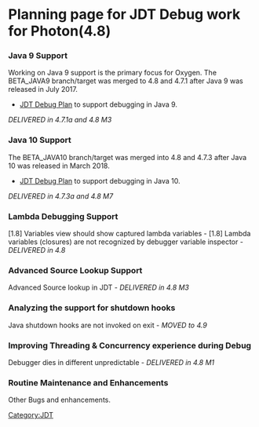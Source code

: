 # Planning page for JDT Debug work for Photon(4.8)

### Java 9 Support

Working on Java 9 support is the primary focus for Oxygen. The
BETA_JAVA9 branch/target was merged to 4.8 and 4.7.1 after Java 9 was
released in July 2017.

  - [JDT Debug
    Plan](https://bugs.eclipse.org/bugs/buglist.cgi?cmdtype=runnamed&list_id=14843004&namedcmd=Java%209%20Debug)
    to support debugging in Java 9.

*DELIVERED in 4.7.1a and 4.8 M3*

### Java 10 Support

The BETA_JAVA10 branch/target was merged into 4.8 and 4.7.3 after Java
10 was released in March 2018.

  - [JDT Debug
    Plan](https://bugs.eclipse.org/bugs/buglist.cgi?cmdtype=runnamed&list_id=17536606&namedcmd=Java%2010%20Debug)
    to support debugging in Java 10.

*DELIVERED in 4.7.3a and 4.8 M7*

### Lambda Debugging Support

\[1.8\] Variables view should show captured lambda variables -
\[1.8\] Lambda variables (closures) are not recognized by debugger
variable inspector -
*DELIVERED in 4.8*

### Advanced Source Lookup Support

Advanced Source lookup in JDT -
*DELIVERED in 4.8 M3*

### Analyzing the support for shutdown hooks

Java shutdown hooks are not invoked on exit -
*MOVED to 4.9*

### Improving Threading & Concurrency experience during Debug

Debugger dies in different unpredictable -
*DELIVERED in 4.8 M1*

### Routine Maintenance and Enhancements

Other Bugs and enhancements.

[Category:JDT](Category:JDT "wikilink")